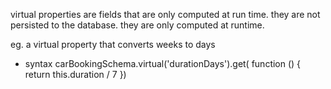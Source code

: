 virtual properties are fields that are only computed at run time. they are not persisted to the database. they are only computed at runtime.

eg. a virtual property that converts weeks to days
- syntax
carBookingSchema.virtual('durationDays').get( function () {
    return this.duration / 7 
})